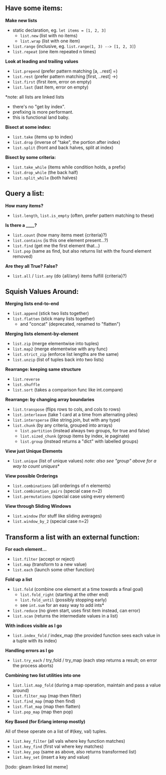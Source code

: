 ## Have some items:

**Make new lists**

- static declaration, eg. `let items = [1, 2, 3]`
  - `list.new` (list with no items)
  - `list.wrap` (list with one item)
- `list.range` (inclusive, eg. `list.range(1, 3) --> [1, 2, 3]`)
- `list.repeat` (one item repeated n times)

**Look at leading and trailing values**

- `list.prepend` (prefer pattern matching [a, ..rest] =)
- `list.rest` (prefer pattern matching [first, ..rest] ->)
- `list.first` (first item, error on empty)
- `list.last` (last item, error on empty)

*note: all lists are linked lists
- there's no "get by index".
- prefixing is more performant.
- this is functional land baby.

**Bisect at some index:**

- `list.take` (items up to index)
- `list.drop` (inverse of "take", the portion after index)
- `list.split` (front and back halves, split at index)

**Bisect by some criteria:**

- `list.take_while` (items while condition holds, a prefix)
- `list.drop_while` (the back half)
- `list.split_while` (both halves)

## Query a list:

**How many items?**

- `list.length`, `list.is_empty` (often, prefer pattern matching to these)

**Is there a ____?**

- `list.count` (how many items meet {criteria}?)
- `list.contains` (is this one element present...?)
- `list.find` (get me the first element that...)
- `list.pop` (same as find, but also returns list with the found element removed)

**Are they all True? False?**

- `list.all` / `list.any` (do {all/any} items fulfill {criteria}?)

## Squish Values Around:
**Merging lists end-to-end**

- `list.append` (stick two lists together)
- `list.flatten` (stick many lists together)
   - and "concat" (deprecated, renamed to "flatten")

**Merging lists element-by-element**

- `list.zip` (merge elementwise into tuples)
 - `list.map2` (merge elementwise with any func)
 - `list.strict_zip` (enforce list lengths are the same)
- `list.unzip` (list of tuples back into two lists)

**Rearrange: keeping same structure**

- `list.reverse`
- `list.shuffle`
- `list.sort` (takes a comparison func like int.compare)

**Rearrange: by changing array boundaries**

- `list.transpose` (flips rows to cols, and cols to rows)
- `list.interleave` (take 1 card at a time from alternating piles)
- `list.intersperse` (like string.join, but with any type)
- `list.chunk` (by any criteria, grouped into arrays)
  - `list.partition` (instead always two groups, for true and false)
  - `list.sized_chunk` (group items by index, ie paginate)
  - `list.group` (instead returns a "dict" with labelled groups)

**View just Unique Elements**

- `list.unique` (list of unique values)
*note: also see "group" above for a way to count uniques**

**View possible Orderings**

- `list.combinations` (all orderings of n elements)
 - `list.combination_pairs` (special case n=2)
 - `list.permutations` (special case using every element)

**View through Sliding Windows**

- `list.window` (for stuff like sliding averages)
 - `list.window_by_2` (special case n=2)

## Transform a list with an external function:
**For each element...**

- `list.filter` (accept or reject)
- `list.map` (transform to a new value)
- `list.each` (launch some other function)

**Fold up a list**

- `list.fold` (combine one element at a time towards a final goal)
  - `list.fold_right` (starting at the other end)
  - `list.fold_until` (possibly stopping early)
  - see `int.sum` for an easy way to add ints*
- `list.reduce` (no given start, uses first item instead, can error)
- `list.scan` (returns the intermediate values in a list)

**With indices visible as I go**

- `list.index_fold` / index_map (the provided function sees each value in a tuple with its index)

**Handling errors as I go**

- `list.try_each` / try_fold / try_map (each step returns a result; on error the process aborts)

**Combining two list utilities into one**

- `list.list.map_fold` (during a map operation, maintain and pass a value around)
- `list.filter_map` (map then filter)
- `list.find_map` (map then find)
- `list.flat_map` (map then flatten)
- `list.pop_map` (map then pop)

**Key Based (for Erlang interop mostly)**

All of these operate on a list of #(key, val) tuples.

- `list.key_filter` (all vals where key function matches)
- `list.key_find` (first val where key matches)
- `list.key_pop` (same as above, also returns transformed list)
- `list.key_set` (insert a key and value)

[todo: gleam linked list meme]
